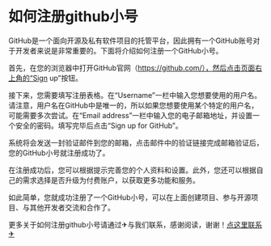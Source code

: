 # 如何注册github小号

GitHub是一个面向开源及私有软件项目的托管平台，因此拥有一个GitHub账号对于开发者来说是非常重要的。下面将介绍如何注册一个GitHub小号。

首先，在您的浏览器中打开GitHub官网（https://github.com/），然后点击页面右上角的“Sign up”按钮。

接下来，您需要填写注册表格。在“Username”一栏中输入您想要使用的用户名。请注意，用户名在GitHub中是唯一的，所以如果您想要使用某个特定的用户名，可能需要多次尝试。在“Email address”一栏中输入您的电子邮箱地址，并设置一个安全的密码。填写完毕后点击“Sign up for GitHub”。

系统将会发送一封验证邮件到您的邮箱，点击邮件中的验证链接完成邮箱验证后，您的GitHub小号就注册成功了。

在注册成功后，您可以根据提示完善您的个人资料和设置。此外，您还可以根据自己的需求选择是否升级为付费账户，以获取更多功能和服务。

如此简单，您就成功注册了一个GitHub小号，可以在上面创建项目、参与开源项目、与其他开发者交流和合作了。

更多关于如何注册github小号请通过✈与我们联系，感谢阅读，谢谢！[点这里联系✈](https://d.k02.cc)